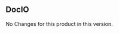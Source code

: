 ## DocIO

No Changes for this product in this version.

[//]: # "Delete the contents of this file while new content is added."



